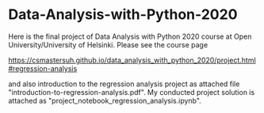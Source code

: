 # Data-Analysis-with-Python-2020

Here is the final project of Data Analysis with Python 2020 course at Open University/University of Helsinki. Please see the course page 

https://csmastersuh.github.io/data_analysis_with_python_2020/project.html#regression-analysis 

and also introduction to the regression analysis project as attached file "introduction-to-regression-analysis.pdf". My conducted project solution is attached as "project_notebook_regression_analysis.ipynb".
